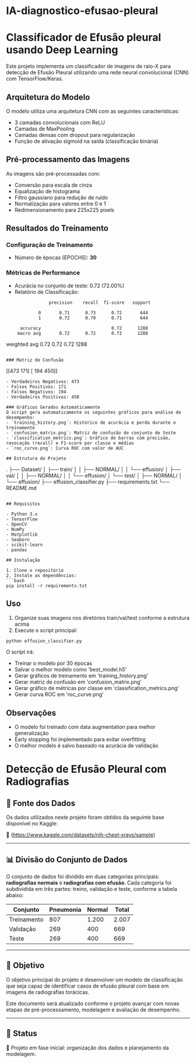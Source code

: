 # IA-diagnostico-efusao-pleural
# Classificador de Efusão pleural usando Deep Learning

Este projeto implementa um classificador de imagens de raio-X para detecção de Efusão Pleural utilizando uma rede neural convolucional (CNN) com TensorFlow/Keras.

## Arquitetura do Modelo

O modelo utiliza uma arquitetura CNN com as seguintes características:
- 3 camadas convolucionais com ReLU
- Camadas de MaxPooling
- Camadas densas com dropout para regularização
- Função de ativação sigmoid na saída (classificação binária)

## Pré-processamento das Imagens

As imagens são pré-processadas com:
- Conversão para escala de cinza
- Equalização de histograma
- Filtro gaussiano para redução de ruído
- Normalização para valores entre 0 e 1
- Redimensionamento para 225x225 pixels

## Resultados do Treinamento

### Configuração de Treinamento
- Número de épocas (EPOCHS): **30**

### Métricas de Performance
- Acurácia no conjunto de teste: 0.72 (72.00%)
- Relatório de Classificação:
  ```
               precision    recall  f1-score   support

           0       0.71      0.73      0.72       644
           1       0.72      0.70      0.71       644

    accuracy                           0.72      1288
   macro avg       0.72      0.72      0.72      1288
weighted avg       0.72      0.72      0.72      1288
  ```

### Matriz de Confusão
```
[[473  171]
 [ 194 450]]
```
- Verdadeiros Negativos: 473
- Falsos Positivos: 171
- Falsos Negativos: 194
- Verdadeiros Positivos: 450

### Gráficos Gerados Automaticamente
O script gera automaticamente os seguintes gráficos para análise de desempenho:
- `training_history.png`: Histórico de acurácia e perda durante o treinamento
- `confusion_matrix.png`: Matriz de confusão do conjunto de teste
- `classification_metrics.png`: Gráfico de barras com precisão, revocação (recall) e F1-score por classe e médias
- `roc_curve.png`: Curva ROC com valor de AUC

## Estrutura do Projeto

```
.
├── Dataset/
│   ├── train/
│   │   ├── NORMAL/
│   │   └── effusion/
│   ├── val/
│   │   ├── NORMAL/
│   │   └── effusion/
│   └── test/
│       ├── NORMAL/
│       └── effusion/
├── effusion_classifier.py
├── requirements.txt
└── README.md
```

## Requisitos

- Python 3.x
- TensorFlow
- OpenCV
- NumPy
- Matplotlib
- Seaborn
- scikit-learn
- pandas

## Instalação

1. Clone o repositório
2. Instale as dependências:
```bash
pip install -r requirements.txt
```

## Uso

1. Organize suas imagens nos diretórios train/val/test conforme a estrutura acima
2. Execute o script principal:
```bash
python effusion_classifier.py
```

O script irá:
- Treinar o modelo por 30 épocas
- Salvar o melhor modelo como 'best_model.h5'
- Gerar gráficos de treinamento em 'training_history.png'
- Gerar matriz de confusão em 'confusion_matrix.png'
- Gerar gráfico de métricas por classe em 'classification_metrics.png'
- Gerar curva ROC em 'roc_curve.png'

## Observações

- O modelo foi treinado com data augmentation para melhor generalização
- Early stopping foi implementado para evitar overfitting
- O melhor modelo é salvo baseado na acurácia de validação

# Detecção de Efusão Pleural com Radiografias

## 📁 Fonte dos Dados

Os dados utilizados neste projeto foram obtidos da seguinte base disponível no Kaggle:

🔗 (https://www.kaggle.com/datasets/nih-chest-xrays/sample)

---

## 📊 Divisão do Conjunto de Dados

O conjunto de dados foi dividido em duas categorias principais: **radiografias normais** e **radiografias com efusão**. Cada categoria foi subdividida em três partes: treino, validação e teste, conforme a tabela abaixo:

| Conjunto     | Pneumonia | Normal | Total |
|--------------|-----------|--------|-------|
| Treinamento  | 807       | 1.200  | 2.007 |
| Validação    | 269       | 400    | 669   |
| Teste        | 269       | 400    | 669   |

---

## 🧠 Objetivo

O objetivo principal do projeto é desenvolver um modelo de classificação que seja capaz de identificar casos de efusão pleural com base em imagens de radiografias torácicas.

Este documento será atualizado conforme o projeto avançar com novas etapas de pré-processamento, modelagem e avaliação de desempenho.

---

## 🚧 Status

🔄 Projeto em fase inicial: organização dos dados e planejamento da modelagem.
